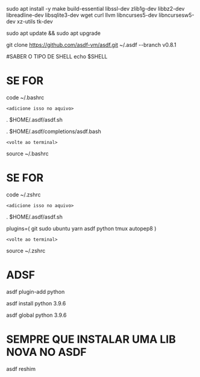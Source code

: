 sudo apt install -y make build-essential libssl-dev zlib1g-dev libbz2-dev libreadline-dev libsqlite3-dev wget curl llvm libncurses5-dev libncursesw5-dev xz-utils tk-dev

sudo apt update && sudo apt upgrade

git clone https://github.com/asdf-vm/asdf.git ~/.asdf --branch v0.8.1

#SABER O TIPO DE SHELL
echo $SHELL

# SE FOR <bash>
code ~/.bashrc

    <adicione isso no aquivo>
. $HOME/.asdf/asdf.sh

. $HOME/.asdf/completions/asdf.bash

    <volte ao terminal>
source ~/.bashrc

# SE FOR <Zsh>

code ~/.zshrc

    <adicione isso no aquivo>
. $HOME/.asdf/asdf.sh

plugins=(
  git
  sudo
  ubuntu
  yarn
  asdf
  python
  tmux
  autopep8
  )

    <volte ao terminal>
source ~/.zshrc

# ADSF

asdf plugin-add python

asdf install python 3.9.6

asdf global python 3.9.6

# SEMPRE QUE INSTALAR UMA LIB NOVA NO ASDF
asdf reshim

